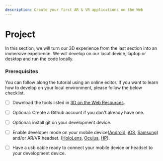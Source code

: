 ```yaml
---
description: Create your first AR & VR applications on the Web
---
```


# Project

In this section, we will turn our 3D experience from the last section into an immersive  experience. We will develop on our local device, laptop or desktop and run the code locally.

### Prerequisites

You can follow along the tutorial using an online editor. If you want to learn how to develop on your local environment, please follow the below checklist.

* [ ] Download the tools listed in [3D on the Web Resources](../../3d-on-the-web/resources.md).
* [ ] Optional: Create a Github account if you don't already have one. 
* [ ] Optional: install git on your development device.
* [ ] Enable developer mode on your mobile device\([Android](https://developer.android.com/studio/debug/dev-options), [iOS](https://www.wikihow.com/Enable-Developer-Mode-on-an-iPhone#:~:text=This%20is%20the%20gray%20gear%20icon%20on%20your%20iPhone's%20Home%20screen.&text=Scroll%20down%20and%20tap%20Developer,your%20computer%20while%20running%20Xcode.), [Samsung](https://www.samsung.com/uk/support/mobile-devices/how-do-i-turn-on-the-developer-options-menu-on-my-samsung-galaxy-device/)\) and/or AR/VR headset. \([HoloLens](https://docs.microsoft.com/windows/mixed-reality/develop/platform-capabilities-and-apis/using-visual-studio?WT.mc_id=aiml-0000-ayyonet), [Oculus](https://developer.oculus.com/documentation/oculus-browser/browser-remote-debugging/), [HP](https://support.hp.com/us-en/document/c06433655)\).
* [ ] Have a usb cable ready to connect your mobile device or headset to your development device.



